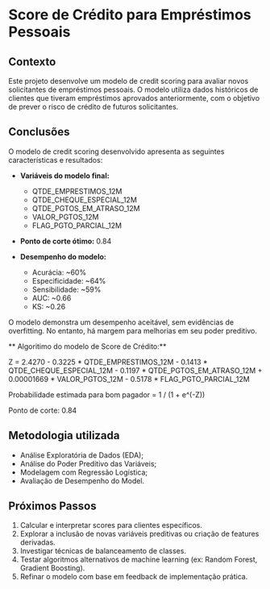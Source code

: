 # Score de Crédito para Empréstimos Pessoais

## Contexto

Este projeto desenvolve um modelo de credit scoring para avaliar novos solicitantes de empréstimos pessoais. 
O modelo utiliza dados históricos de clientes que tiveram empréstimos aprovados anteriormente, com o objetivo de prever o risco de crédito de futuros solicitantes.

## Conclusões

O modelo de credit scoring desenvolvido apresenta as seguintes características e resultados:

* **Variáveis do modelo final:**
  * QTDE_EMPRESTIMOS_12M
  * QTDE_CHEQUE_ESPECIAL_12M
  * QTDE_PGTOS_EM_ATRASO_12M
  * VALOR_PGTOS_12M
  * FLAG_PGTO_PARCIAL_12M

* **Ponto de corte ótimo:** 0.84

* **Desempenho do modelo:**
  * Acurácia: ~60%
  * Especificidade: ~64%
  * Sensibilidade: ~59%
  * AUC: ~0.66
  * KS: ~0.26

O modelo demonstra um desempenho aceitável, sem evidências de overfitting. No entanto, há margem para melhorias em seu poder preditivo.

** Algoritimo do modelo de Score de Crédito:**
  
Z = 2.4270 - 0.3225 * QTDE_EMPRESTIMOS_12M - 0.1413 * QTDE_CHEQUE_ESPECIAL_12M 
    - 0.1197 * QTDE_PGTOS_EM_ATRASO_12M + 0.00001669 * VALOR_PGTOS_12M 
    - 0.5178 * FLAG_PGTO_PARCIAL_12M

Probabilidade estimada para bom pagador = 1 / (1 + e^(-Z))

Ponto de corte: 0.84


## Metodologia utilizada

- Análise Exploratória de Dados (EDA);
- Análise do Poder Preditivo das Variáveis;
- Modelagem com Regressão Logística;
- Avaliação de Desempenho do Model.

## Próximos Passos

1. Calcular e interpretar scores para clientes específicos.
2. Explorar a inclusão de novas variáveis preditivas ou criação de features derivadas.
3. Investigar técnicas de balanceamento de classes.
4. Testar algoritmos alternativos de machine learning (ex: Random Forest, Gradient Boosting).
5. Refinar o modelo com base em feedback de implementação prática.




